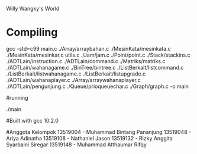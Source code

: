 Willy Wangky's World




# Compiling

gcc -std=c99 main.c ./Array/arraybahan.c ./MesinKata/mesinkata.c ./MesinKata/mesinkar.c utils.c ./Jam/jam.c ./Point/point.c ./Stack/stackins.c ./ADTLain/instruction.c ./ADTLain/command.c ./Matriks/matriks.c ./ADTLain/wahanagame.c ./BinTree/bintree.c ./ListBerkait/listcommand.c ./ListBerkait/listwahanagame.c ./ListBerkait/listupgrade.c ./ADTLain/wahanaplayer.c ./Array/arraywahanaplayer.c ./ADTLain/pengunjung.c ./Queue/prioqueuechar.c ./Graph/graph.c  -o main


#running

./main

#Built with
gcc 10.2.0

#Anggota Kelompok
13519004 - Muhammad Bintang Pananjung
13519048 - Ariya Adinatha
13519108 - Nathaniel Jason
13519132 - Rizky Anggita Syarbaini Siregar
13519148 - Muhammad Atthaumar Rifqy





